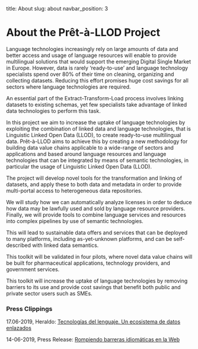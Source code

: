 title: About
slug: about
navbar_position: 3

# About the Pr&ecirc;t-&agrave;-LLOD Project
Language technologies increasingly rely on large amounts of data and
better access and usage of language resources will enable to provide
multilingual solutions that would support the emerging Digital Single
Market in Europe. However, data is rarely ‘ready-to-use’ and language
technology specialists spend over 80% of their time on cleaning,
organizing and collecting datasets. Reducing this effort promises huge
cost savings for all sectors where language technologies are required.

An essential part of the Extract-Transform-Load process involves linking
datasets to existing schemas, yet few specialists take advantage of
linked data technologies to perform this task.

In this project we aim to increase the uptake of language technologies
by exploiting the combination of linked data and language technologies,
that is Linguistic Linked Open Data (LLOD), to create ready-to-use
multilingual data. Prêt-à-LLOD aims to achieve this by creating a new
methodology for building data value chains applicable to a wide-range of
sectors and applications and based around language resources and
language technologies that can be integrated by means of semantic
technologies, in particular the usage of Linguistic Linked Open Data
(LLOD).

The project will develop novel tools for the transformation and linking
of datasets, and apply these to both data and metadata in order to
provide multi-portal access to heterogeneous data repositories.

We will study how we can automatically analyze licenses in order to
deduce how data may be lawfully used and sold by language resource
providers. Finally, we will provide tools to combine language services
and resources into complex pipelines by use of semantic technologies.

This will lead to sustainable data offers and services that can be
deployed to many platforms, including as-yet-unknown platforms, and can
be self-described with linked data semantics.

This toolkit will be validated in four pilots, where novel data value
chains will be built for pharmaceutical applications, technology
providers, and government services.

This toolkit will increase the uptake of language technologies by
removing barriers to its use and provide cost savings that benefit both
public and private sector users such as SMEs.

### Press Clippings

17.06-2019, Heraldo: [Tecnologías del lenguaje. Un ecosistema de datos
enlazados](https://www.heraldo.es/noticias/sociedad/2019/06/17/tecnologias-del-lenguaje-un-ecosistema-de-datos-enlazados-proyecto-europeo-pret-a-llod-1320423.html)

14-06-2019, Press Release: [Rompiendo barreras idiomáticas en la
Web](http://i3a.unizar.es/es/noticia/2019/06/14/rompiendo-barreras-idiomaticas-en-la-web)
